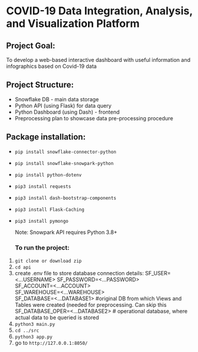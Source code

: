 # COVID-19 Data Integration, Analysis, and Visualization Platform

## Project Goal:
To develop a web-based interactive dashboard with useful information and infographics based on Covid-19 data

## Project Structure:
- Snowflake DB - main data storage
- Python API (using Flask) for data query
- Python Dashboard (using Dash) - frontend
- Preprocessing plan to showcase data pre-processing procedure

## Package installation:
- `pip install snowflake-connector-python`
- `pip install snowflake-snowpark-python`
- `pip install python-dotenv`
- `pip3 install requests`
- `pip3 install dash-bootstrap-components`
- `pip3 install Flask-Caching`
- `pip3 install pymongo`

  Note: Snowpark API requires Python 3.8+

  ### To run the project:
1. `git clone or download zip`
2. `cd api`
3. create .env file to store database connection details:
SF_USER=<...USERNAME>
SF_PASSWORD=<...PASSWORD>  
SF_ACCOUNT=<...ACCOUNT>  
SF_WAREHOUSE=<...WAREHOUSE>  
SF_DATABASE=<...DATABASE1> #original DB from which Views and Tables were created (needed for preprocessing. Can skip this  
SF_DATABASE_OPER=<...DATABASE2> # operational database, where actual data to be queried is stored 
6. `python3 main.py`
7. `cd ../src`
8. `python3 app.py`
9. go to `http://127.0.0.1:8050/`
